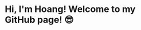 # Hi, I'm Hoang! Welcome to my GitHub page! :sunglasses:

<!--
**hoanglechau/hoanglechau** is a ✨ _special_ ✨ repository because its `README.md` (this file) appears on your GitHub profile.

Here are some ideas to get you started:

- 🔭 I’m currently working on ...
- 🌱 I’m currently learning ...
- 👯 I’m looking to collaborate on ...
- 🤔 I’m looking for help with ...
- 💬 Ask me about ...
- 📫 How to reach me: ...
- 😄 Pronouns: ...
- ⚡ Fun fact: ...
-->
<!--
![Hoang's GitHub stats](https://github-readme-stats.vercel.app/api?username=hoanglechau&count_private=true&show_icons=true&theme=dracula&hide=stars,prs,issues,contribs&include_all_commits=true)

![My Top Languages](https://github-readme-stats.vercel.app/api/top-langs/?username=hoanglechau)]
-->
